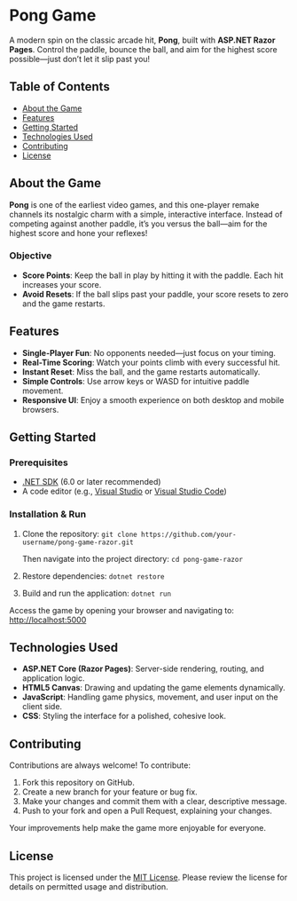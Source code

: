 # Pong Game

A modern spin on the classic arcade hit, **Pong**, built with **ASP.NET Razor Pages**. Control the paddle, bounce the ball, and aim for the highest score possible—just don’t let it slip past you!

## Table of Contents
- [About the Game](#about-the-game)
- [Features](#features)
- [Getting Started](#getting-started)
- [Technologies Used](#technologies-used)
- [Contributing](#contributing)
- [License](#license)

## About the Game
**Pong** is one of the earliest video games, and this one-player remake channels its nostalgic charm with a simple, interactive interface. Instead of competing against another paddle, it’s you versus the ball—aim for the highest score and hone your reflexes!

### Objective
- **Score Points**: Keep the ball in play by hitting it with the paddle. Each hit increases your score.
- **Avoid Resets**: If the ball slips past your paddle, your score resets to zero and the game restarts.

## Features
- **Single-Player Fun**: No opponents needed—just focus on your timing.
- **Real-Time Scoring**: Watch your points climb with every successful hit.
- **Instant Reset**: Miss the ball, and the game restarts automatically.
- **Simple Controls**: Use arrow keys or WASD for intuitive paddle movement.
- **Responsive UI**: Enjoy a smooth experience on both desktop and mobile browsers.

## Getting Started

### Prerequisites
- [.NET SDK](https://dotnet.microsoft.com/download) (6.0 or later recommended)
- A code editor (e.g., [Visual Studio](https://visualstudio.microsoft.com/) or [Visual Studio Code](https://code.visualstudio.com/))

### Installation & Run
1. Clone the repository:
   `git clone https://github.com/your-username/pong-game-razor.git`
   
   Then navigate into the project directory:
   `cd pong-game-razor`

2. Restore dependencies:
   `dotnet restore`

3. Build and run the application:
   `dotnet run`

Access the game by opening your browser and navigating to:
[http://localhost:5000](http://localhost:5000)

## Technologies Used
- **ASP.NET Core (Razor Pages)**: Server-side rendering, routing, and application logic.
- **HTML5 Canvas**: Drawing and updating the game elements dynamically.
- **JavaScript**: Handling game physics, movement, and user input on the client side.
- **CSS**: Styling the interface for a polished, cohesive look.

## Contributing
Contributions are always welcome! To contribute:
1. Fork this repository on GitHub.
2. Create a new branch for your feature or bug fix.
3. Make your changes and commit them with a clear, descriptive message.
4. Push to your fork and open a Pull Request, explaining your changes.

Your improvements help make the game more enjoyable for everyone.

## License
This project is licensed under the [MIT License](LICENSE). Please review the license for details on permitted usage and distribution.








